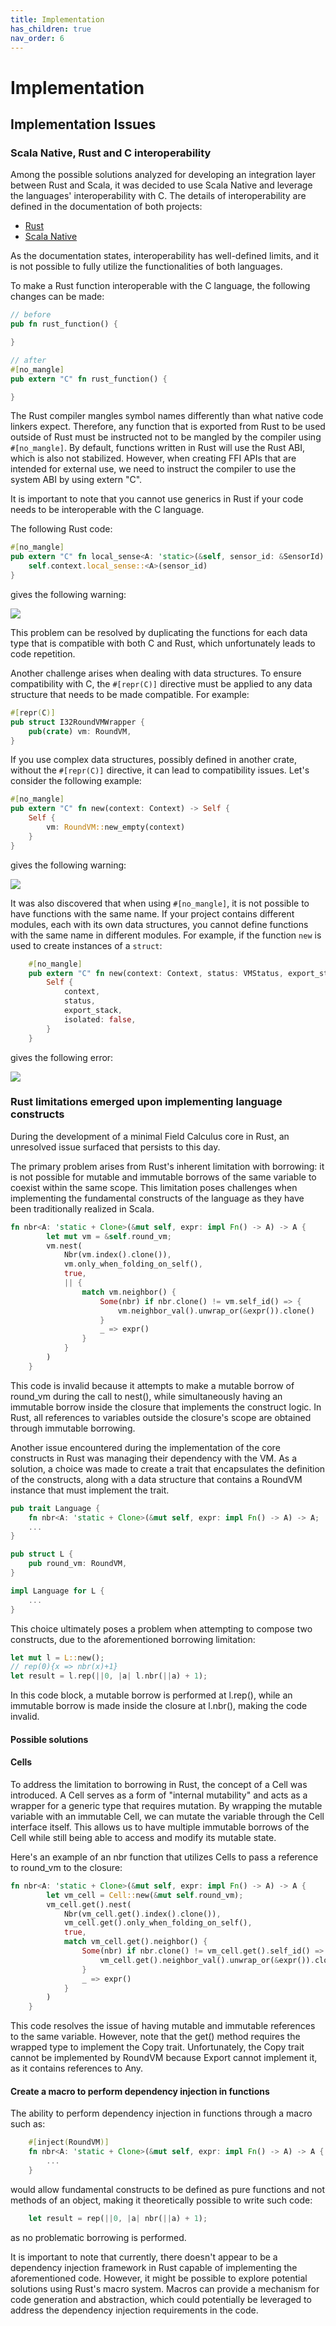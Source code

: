 ```yaml
---
title: Implementation
has_children: true
nav_order: 6
---
```

# Implementation

## Implementation Issues

### Scala Native, Rust and C interoperability

Among the possible solutions analyzed for developing an integration layer between Rust and Scala, it was decided to use Scala Native and leverage the languages' interoperability with C. The details of interoperability are defined in the documentation of both projects:

- [Rust](https://docs.rust-embedded.org/book/interoperability/index.html)
- [Scala Native](https://scala-native.org/en/stable/user/interop.html)

As the documentation states, interoperability has well-defined limits, and it is not possible to fully utilize the functionalities of both languages.

To make a Rust function interoperable with the C language, the following changes can be made:

```rust
// before
pub fn rust_function() {

}

// after
#[no_mangle]
pub extern "C" fn rust_function() {

}
```
The Rust compiler mangles symbol names differently than what native code linkers expect. Therefore, any function that is exported from Rust to be used outside of Rust must be instructed not to be mangled by the compiler using `#[no_mangle]`. By default, functions written in Rust will use the Rust ABI, which is also not stabilized. However, when creating FFI APIs that are intended for external use, we need to instruct the compiler to use the system ABI by using extern "C".

It is important to note that you cannot use generics in Rust if your code needs to be interoperable with the C language.

The following Rust code:

```rust
#[no_mangle]
pub extern "C" fn local_sense<A: 'static>(&self, sensor_id: &SensorId) -> Option<&A> {
    self.context.local_sense::<A>(sensor_id)
}
```
gives the following warning:

![](../assets/functions-generic-over-types-must-be-mangled-warning.png)

This problem can be resolved by duplicating the functions for each data type that is compatible with both C and Rust, which unfortunately leads to code repetition.

Another challenge arises when dealing with data structures. To ensure compatibility with C, the `#[repr(C)]` directive must be applied to any data structure that needs to be made compatible. For example:

```rust
#[repr(C)]
pub struct I32RoundVMWrapper {
    pub(crate) vm: RoundVM,
}
```
If you use complex data structures, possibly defined in another crate, without the `#[repr(C)]` directive, it can lead to compatibility issues. Let's consider the following example:

```rust
#[no_mangle]
pub extern "C" fn new(context: Context) -> Self {
    Self {
        vm: RoundVM::new_empty(context)
    }
}
```
gives the following warning:

![](../assets/not-FFI-safe-warning.png)

It was also discovered that when using `#[no_mangle]`, it is not possible to have functions with the same name. If your project contains different modules, each with its own data structures, you cannot define functions with the same name in different modules. For example, if the function `new` is used to create instances of a `struct`:

```rust
    #[no_mangle]
    pub extern "C" fn new(context: Context, status: VMStatus, export_stack: Vec<Export>) -> Self {
        Self {
            context,
            status,
            export_stack,
            isolated: false,
        }
    }
```
gives the following error:

![](../assets/symbol-new-already-defined-error.png)

### Rust limitations emerged upon implementing language constructs

During the development of a minimal Field Calculus core in Rust, an unresolved issue surfaced that persists to this day.

The primary problem arises from Rust's inherent limitation with borrowing: it is not possible for mutable and immutable borrows of the same variable to coexist within the same scope. This limitation poses challenges when implementing the fundamental constructs of the language as they have been traditionally realized in Scala.

```rust
fn nbr<A: 'static + Clone>(&mut self, expr: impl Fn() -> A) -> A {
        let mut vm = &self.round_vm;
        vm.nest(
            Nbr(vm.index().clone()),
            vm.only_when_folding_on_self(),
            true,
            || {
                match vm.neighbor() {
                    Some(nbr) if nbr.clone() != vm.self_id() => {
                        vm.neighbor_val().unwrap_or(&expr()).clone()
                    }
                    _ => expr()
                }
            }
        )
    }
```

This code is invalid because it attempts to make a mutable borrow of round_vm during the call to nest(), while simultaneously having an immutable borrow inside the closure that implements the construct logic. In Rust, all references to variables outside the closure's scope are obtained through immutable borrowing.

Another issue encountered during the implementation of the core constructs in Rust was managing their dependency with the VM. As a solution, a choice was made to create a trait that encapsulates the definition of the constructs, along with a data structure that contains a RoundVM instance that must implement the trait.

```rust
pub trait Language {
    fn nbr<A: 'static + Clone>(&mut self, expr: impl Fn() -> A) -> A;
    ...
}

pub struct L {
    pub round_vm: RoundVM,
}

impl Language for L {
    ...
}
```

This choice ultimately poses a problem when attempting to compose two constructs, due to the aforementioned borrowing limitation:

```rust
let mut l = L::new();
// rep(0){x => nbr(x)+1}
let result = l.rep(||0, |a| l.nbr(||a) + 1);
```

In this code block, a mutable borrow is performed at l.rep(), while an immutable borrow is made inside the closure at l.nbr(), making the code invalid.

#### Possible solutions

#### Cells

To address the limitation to borrowing in Rust, the concept of a Cell was introduced. A Cell serves as a form of "internal mutability" and acts as a wrapper for a generic type that requires mutation. By wrapping the mutable variable with an immutable Cell, we can mutate the variable through the Cell interface itself. This allows us to have multiple immutable borrows of the Cell while still being able to access and modify its mutable state.

Here's an example of an nbr function that utilizes Cells to pass a reference to round_vm to the closure:

```rust
fn nbr<A: 'static + Clone>(&mut self, expr: impl Fn() -> A) -> A {
        let vm_cell = Cell::new(&mut self.round_vm);
        vm_cell.get().nest(
            Nbr(vm_cell.get().index().clone()),
            vm_cell.get().only_when_folding_on_self(),
            true,
            match vm_cell.get().neighbor() {
                Some(nbr) if nbr.clone() != vm_cell.get().self_id() => {
                    vm_cell.get().neighbor_val().unwrap_or(&expr()).clone()
                }
                _ => expr()
            }
        )
    }
```

This code resolves the issue of having mutable and immutable references to the same variable. However, note that the get() method requires the wrapped type to implement the Copy trait. Unfortunately, the Copy trait cannot be implemented by RoundVM because Export cannot implement it, as it contains references to Any.

#### Create a macro to perform dependency injection in functions

The ability to perform dependency injection in functions through a macro such as:

```rust
    #[inject(RoundVM)]
    fn nbr<A: 'static + Clone>(&mut self, expr: impl Fn() -> A) -> A {
        ...
    }
```
would allow fundamental constructs to be defined as pure functions and not methods of an object, making it theoretically possible to write such code:

```rust
    let result = rep(||0, |a| nbr(||a) + 1);
```

as no problematic borrowing is performed.

It is important to note that currently, there doesn't appear to be a dependency injection framework in Rust capable of implementing the aforementioned code. However, it might be possible to explore potential solutions using Rust's macro system. Macros can provide a mechanism for code generation and abstraction, which could potentially be leveraged to address the dependency injection requirements in the code.
